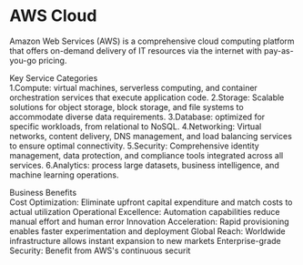 # AWS Cloud
Amazon Web Services (AWS) is a comprehensive cloud computing platform that offers on-demand delivery of IT resources via the internet with pay-as-you-go pricing.

Key Service Categories
<br>
1.Compute: virtual machines, serverless computing, and container orchestration services that execute application code.
2.Storage: Scalable solutions for object storage, block storage, and file systems to accommodate diverse data requirements.
3.Database: optimized for specific workloads, from relational to NoSQL.
4.Networking: Virtual networks, content delivery, DNS management, and load balancing services to ensure optimal connectivity.
5.Security: Comprehensive identity management, data protection, and compliance tools integrated across all services.
6.Analytics: process large datasets, business intelligence, and machine learning operations.

Business Benefits
<br>
Cost Optimization: Eliminate upfront capital expenditure and match costs to actual utilization
Operational Excellence: Automation capabilities reduce manual effort and human error
Innovation Acceleration: Rapid provisioning enables faster experimentation and deployment
Global Reach: Worldwide infrastructure allows instant expansion to new markets
Enterprise-grade Security: Benefit from AWS's continuous securit

